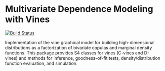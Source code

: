 # Multivariate Dependence Modeling with Vines

[![Build Status](https://travis-ci.org/yasserglez/vines.svg?branch=master)](https://travis-ci.org/yasserglez/vines)

Implementation of the vine graphical model for building
high-dimensional distributions as a factorization of bivariate copulas
and marginal density functions. This package provides S4 classes for
vines (C-vines and D-vines) and methods for inference, goodness-of-fit
tests, density/distribution function evaluation, and simulation.
